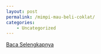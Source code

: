 ```yaml
---
layout: post
permalink: /mimpi-mau-beli-coklat/
categories:
    - Uncategorized
---
```


[Baca Selengkapnya](/01)